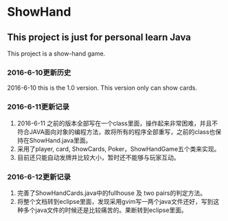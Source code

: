 # ShowHand
## This project is just for personal learn Java

This project is a show-hand game.

### 2016-6-10更新历史
2016-6-10 this is the 1.0 version. This version only can show cards.

### 2016-6-11更新记录
1. 2016-6-11 之前的版本全部写在一个class里面，操作起来非常困难，并且不符合JAVA面向对象的编程方法，故将所有的程序全部重写，之前的class也保持在ShowHand.java里面。
2. 采用了player, card, ShowCards, Poker，ShowHandGame五个类来实现。
3. 目前还只能自动发牌并比较大小，暂时还不能够与玩家互动。

### 2016-6-12更新记录
1. 完善了ShowHandCards.java中的fullhouse 及 two pairs的判定方法。
2. 将整个文档转到eclipse里面，发现采用gvim写一两个java文件还好，写到这种多个java文件的时候还是比较痛苦的。果断转到eclipse里面。
